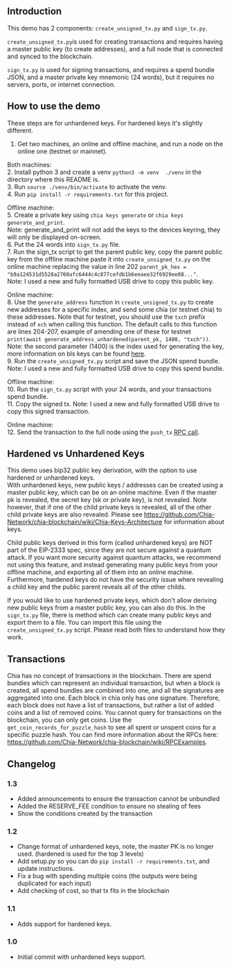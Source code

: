 ## Introduction

This demo has 2 components: `create_unsigned_tx.py` and `sign_tx.py`.  

`create_unsigned_tx.py`is used for creating transactions and requires having a master public key (to create addresses), 
and a full node that is connected and synced to the blockchain.  

`sign_tx.py` is used for signing transactions, and requires a spend bundle JSON, and a master private key mnemonic (24 words), 
but it requires no servers, ports, or internet connection.  

## How to use the demo

These steps are for unhardened keys. For hardened keys it's slightly different.  

1. Get two machines, an online and offline machine, and run a node on the online one (testnet or mainnet).  

Both machines:  
2. Install python 3 and create a venv `python3 -m venv  ./venv` in the directory where this README is.  
3. Run `source ./venv/bin/activate` to activate the venv.  
4. Run `pip install -r requirements.txt` for this project.  

Offline machine:  
5. Create a private key using `chia keys generate` or `chia keys generate_and_print`.  
Note: generate_and_print will not add the keys to the devices keyring, they will only be displayed on-screen.  
6. Put the 24 words into `sign_tx.py` file.  
7. Run the sign_tx script to get the parent public key, copy the parent public key from the offline machine paste it into `create_unsigned_tx.py` on the online machine replacing the value in line 202 `parent_pk_hex = "b9a124531d5528a2760afc6444c4c877cefdb1b6eeaee32f6929ee08..."`.  
Note: I used a new and fully formatted USB drive to copy this public key.  

Online machine:  
8. Use the `generate_address` function in `create_unsigned_tx.py` to create new addresses for a specific index, and send some chia (or testnet chia) to these addresses. Note that for testnet, you should use the `txch` prefix instead of `xch` when calling this function. The default calls to this function are lines 204-207, example of amending one of these for testnet `print(await generate_address_unhardened(parent_pk, 1400, "txch"))`.  
Note: the second parameter (1400) is the index used for generating the key,  
more information on bls keys can be found [here](https://docs.chia.net/bls-keys/).  
9. Run the `create_unsigned_tx.py` script and save the JSON spend bundle. Note: I used a new and fully formatted USB drive to copy this spend bundle.  

Offline machine:  
10. Run the `sign_tx.py` script with your 24 words, and your transactions spend bundle.  
11. Copy the signed tx. Note: I used a new and fully formatted USB drive to copy this signed transaction.  

Online machine:  
12. Send the transaction to the full node using the `push_tx` [RPC call](https://docs.chia.net/full-node-rpc#push_tx).  

## Hardened vs Unhardened Keys
This demo uses bip32 public key derivation, with the option to use hardened or unhardened keys.  
With unhardened keys, new public keys / addresses can be created using a master
public key, which can be on an online machine. Even if the master pk is revealed, the secret key (sk or private key),
is not revealed. Note however, that if one of the child private keys is revealed, all of the other child private keys
are also revealed. Please see https://github.com/Chia-Network/chia-blockchain/wiki/Chia-Keys-Architecture for information
about keys.

Child public keys derived in this form (called unhardened keys) are NOT part of the EIP-2333 spec, since they are not secure against a quantum
attack. If you want more security against quantum attacks, we recommend not using this feature, and instead generating
many public keys from your offline machine, and exporting all of them into an online machine. Furthermore, hardened
keys do not have the security issue where revealing a child key and the public parent reveals all of the other childs.

If you would like to use hardened private keys, which don't allow deriving new public keys from a master public key,
you can also do this. In the `sign_tx.py` file, there is method which can create many public keys and export them to
a file. You can import this file using the `create_unsigned_tx.py` script. Please read both files to understand how
they work.


## Transactions
Chia has no concept of transactions in the blockchain. There are spend bundles which can represent an individual
transaction, but when a block is created, all spend bundles are combined into one, and all the signatures are 
aggregated into one. Each block in chia only has one signature. Therefore, each block does not have a list
of transactions, but rather a list of added coins and a list of removed coins. You cannot query for transactions on
the blockchain, you can only get coins. Use the `get_coin_records_for_puzzle_hash` to see all spent or unspent
coins for a specific puzzle hash. You can find more information about the RPCs here: https://github.com/Chia-Network/chia-blockchain/wiki/RPCExamples.

## Changelog

### 1.3
- Added announcements to ensure the transaction cannot be unbundled
- Added the RESERVE_FEE condition to ensure no stealing of fees
- Show the conditions created by the transaction

### 1.2
- Change format of unhardened keys, note, the master PK is no longer used. (hardened is used for the top 3 levels)
- Add setup.py so you can do `pip install -r requirements.txt`, and update instructions.
- Fix a bug with spending multiple coins (the outputs were being duplicated for each input)
- Add checking of cost, so that tx fits in the blockchain

### 1.1
- Adds support for hardened keys.

### 1.0
- Initial commit with unhardened keys support.

